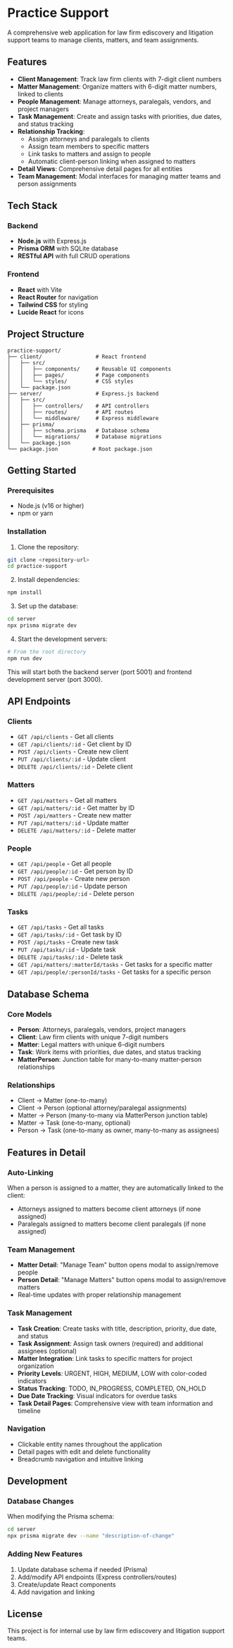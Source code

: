 # Practice Support

A comprehensive web application for law firm ediscovery and litigation support teams to manage clients, matters, and team assignments.

## Features

- **Client Management**: Track law firm clients with 7-digit client numbers
- **Matter Management**: Organize matters with 6-digit matter numbers, linked to clients
- **People Management**: Manage attorneys, paralegals, vendors, and project managers
- **Task Management**: Create and assign tasks with priorities, due dates, and status tracking
- **Relationship Tracking**: 
  - Assign attorneys and paralegals to clients
  - Assign team members to specific matters
  - Link tasks to matters and assign to people
  - Automatic client-person linking when assigned to matters
- **Detail Views**: Comprehensive detail pages for all entities
- **Team Management**: Modal interfaces for managing matter teams and person assignments

## Tech Stack

### Backend
- **Node.js** with Express.js
- **Prisma ORM** with SQLite database
- **RESTful API** with full CRUD operations

### Frontend
- **React** with Vite
- **React Router** for navigation
- **Tailwind CSS** for styling
- **Lucide React** for icons

## Project Structure

```
practice-support/
├── client/                 # React frontend
│   ├── src/
│   │   ├── components/     # Reusable UI components
│   │   ├── pages/          # Page components
│   │   └── styles/         # CSS styles
│   └── package.json
├── server/                 # Express.js backend
│   ├── src/
│   │   ├── controllers/    # API controllers
│   │   ├── routes/         # API routes
│   │   └── middleware/     # Express middleware
│   ├── prisma/
│   │   ├── schema.prisma   # Database schema
│   │   └── migrations/     # Database migrations
│   └── package.json
└── package.json           # Root package.json
```

## Getting Started

### Prerequisites
- Node.js (v16 or higher)
- npm or yarn

### Installation

1. Clone the repository:
```bash
git clone <repository-url>
cd practice-support
```

2. Install dependencies:
```bash
npm install
```

3. Set up the database:
```bash
cd server
npx prisma migrate dev
```

4. Start the development servers:
```bash
# From the root directory
npm run dev
```

This will start both the backend server (port 5001) and frontend development server (port 3000).

## API Endpoints

### Clients
- `GET /api/clients` - Get all clients
- `GET /api/clients/:id` - Get client by ID
- `POST /api/clients` - Create new client
- `PUT /api/clients/:id` - Update client
- `DELETE /api/clients/:id` - Delete client

### Matters
- `GET /api/matters` - Get all matters
- `GET /api/matters/:id` - Get matter by ID
- `POST /api/matters` - Create new matter
- `PUT /api/matters/:id` - Update matter
- `DELETE /api/matters/:id` - Delete matter

### People
- `GET /api/people` - Get all people
- `GET /api/people/:id` - Get person by ID
- `POST /api/people` - Create new person
- `PUT /api/people/:id` - Update person
- `DELETE /api/people/:id` - Delete person

### Tasks
- `GET /api/tasks` - Get all tasks
- `GET /api/tasks/:id` - Get task by ID
- `POST /api/tasks` - Create new task
- `PUT /api/tasks/:id` - Update task
- `DELETE /api/tasks/:id` - Delete task
- `GET /api/matters/:matterId/tasks` - Get tasks for a specific matter
- `GET /api/people/:personId/tasks` - Get tasks for a specific person

## Database Schema

### Core Models
- **Person**: Attorneys, paralegals, vendors, project managers
- **Client**: Law firm clients with unique 7-digit numbers
- **Matter**: Legal matters with unique 6-digit numbers
- **Task**: Work items with priorities, due dates, and status tracking
- **MatterPerson**: Junction table for many-to-many matter-person relationships

### Relationships
- Client → Matter (one-to-many)
- Client → Person (optional attorney/paralegal assignments)
- Matter → Person (many-to-many via MatterPerson junction table)
- Matter → Task (one-to-many, optional)
- Person → Task (one-to-many as owner, many-to-many as assignees)

## Features in Detail

### Auto-Linking
When a person is assigned to a matter, they are automatically linked to the client:
- Attorneys assigned to matters become client attorneys (if none assigned)
- Paralegals assigned to matters become client paralegals (if none assigned)

### Team Management
- **Matter Detail**: "Manage Team" button opens modal to assign/remove people
- **Person Detail**: "Manage Matters" button opens modal to assign/remove matters
- Real-time updates with proper relationship management

### Task Management
- **Task Creation**: Create tasks with title, description, priority, due date, and status
- **Task Assignment**: Assign task owners (required) and additional assignees (optional)
- **Matter Integration**: Link tasks to specific matters for project organization
- **Priority Levels**: URGENT, HIGH, MEDIUM, LOW with color-coded indicators
- **Status Tracking**: TODO, IN_PROGRESS, COMPLETED, ON_HOLD
- **Due Date Tracking**: Visual indicators for overdue tasks
- **Task Detail Pages**: Comprehensive view with team information and timeline

### Navigation
- Clickable entity names throughout the application
- Detail pages with edit and delete functionality
- Breadcrumb navigation and intuitive linking

## Development

### Database Changes
When modifying the Prisma schema:
```bash
cd server
npx prisma migrate dev --name "description-of-change"
```

### Adding New Features
1. Update database schema if needed (Prisma)
2. Add/modify API endpoints (Express controllers/routes)
3. Create/update React components
4. Add navigation and linking

## License

This project is for internal use by law firm ediscovery and litigation support teams.